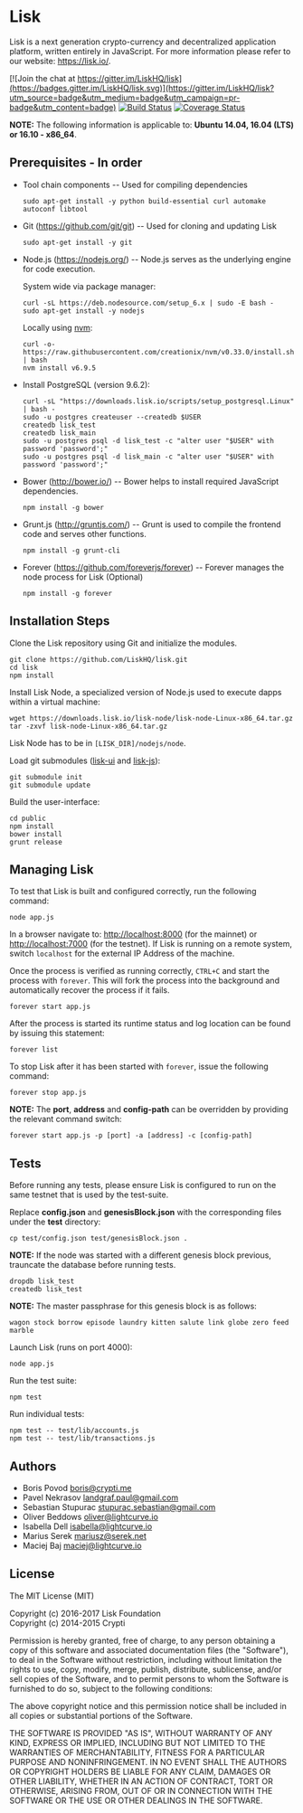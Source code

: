 # Lisk

Lisk is a next generation crypto-currency and decentralized application platform, written entirely in JavaScript. For more information please refer to our website: https://lisk.io/.

[![Join the chat at https://gitter.im/LiskHQ/lisk](https://badges.gitter.im/LiskHQ/lisk.svg)](https://gitter.im/LiskHQ/lisk?utm_source=badge&utm_medium=badge&utm_campaign=pr-badge&utm_content=badge)
[![Build Status](https://travis-ci.org/LiskHQ/lisk.svg?branch=development)](https://travis-ci.org/LiskHQ/lisk)
[![Coverage Status](https://coveralls.io/repos/github/LiskHQ/lisk/badge.svg?branch=development)](https://coveralls.io/github/LiskHQ/lisk?branch=development)

**NOTE:** The following information is applicable to: **Ubuntu 14.04, 16.04 (LTS) or 16.10 - x86_64**.

## Prerequisites - In order

- Tool chain components -- Used for compiling dependencies

  `sudo apt-get install -y python build-essential curl automake autoconf libtool`

- Git (<https://github.com/git/git>) -- Used for cloning and updating Lisk

  `sudo apt-get install -y git`

- Node.js (<https://nodejs.org/>) -- Node.js serves as the underlying engine for code execution.

  System wide via package manager:

  ```
  curl -sL https://deb.nodesource.com/setup_6.x | sudo -E bash -
  sudo apt-get install -y nodejs
  ```

  Locally using [nvm](https://github.com/creationix/nvm):

  ```
  curl -o- https://raw.githubusercontent.com/creationix/nvm/v0.33.0/install.sh | bash
  nvm install v6.9.5
  ```

- Install PostgreSQL (version 9.6.2):

  ```
  curl -sL "https://downloads.lisk.io/scripts/setup_postgresql.Linux" | bash -
  sudo -u postgres createuser --createdb $USER
  createdb lisk_test
  createdb lisk_main
  sudo -u postgres psql -d lisk_test -c "alter user "$USER" with password 'password';"
  sudo -u postgres psql -d lisk_main -c "alter user "$USER" with password 'password';"
  ```

- Bower (<http://bower.io/>) -- Bower helps to install required JavaScript dependencies.

  `npm install -g bower`

- Grunt.js (<http://gruntjs.com/>) -- Grunt is used to compile the frontend code and serves other functions.

  `npm install -g grunt-cli`

- Forever (<https://github.com/foreverjs/forever>) -- Forever manages the node process for Lisk (Optional)

  `npm install -g forever`

## Installation Steps

Clone the Lisk repository using Git and initialize the modules.

```
git clone https://github.com/LiskHQ/lisk.git
cd lisk
npm install
```

Install Lisk Node, a specialized version of Node.js used to execute dapps within a virtual machine:

```
wget https://downloads.lisk.io/lisk-node/lisk-node-Linux-x86_64.tar.gz
tar -zxvf lisk-node-Linux-x86_64.tar.gz
```

Lisk Node has to be in `[LISK_DIR]/nodejs/node`.

Load git submodules ([lisk-ui](https://github.com/LiskHQ/lisk-ui) and [lisk-js](https://github.com/LiskHQ/lisk-js)):

```
git submodule init
git submodule update
```

Build the user-interface:

```
cd public
npm install
bower install
grunt release
```

## Managing Lisk

To test that Lisk is built and configured correctly, run the following command:

`node app.js`

In a browser navigate to: <http://localhost:8000> (for the mainnet) or <http://localhost:7000> (for the testnet). If Lisk is running on a remote system, switch `localhost` for the external IP Address of the machine.

Once the process is verified as running correctly, `CTRL+C` and start the process with `forever`. This will fork the process into the background and automatically recover the process if it fails.

`forever start app.js`

After the process is started its runtime status and log location can be found by issuing this statement:

`forever list`

To stop Lisk after it has been started with `forever`, issue the following command:

`forever stop app.js`

**NOTE:** The **port**, **address** and **config-path** can be overridden by providing the relevant command switch:

```
forever start app.js -p [port] -a [address] -c [config-path]
```

## Tests

Before running any tests, please ensure Lisk is configured to run on the same testnet that is used by the test-suite.

Replace **config.json** and **genesisBlock.json** with the corresponding files under the **test** directory:

```
cp test/config.json test/genesisBlock.json .
```

**NOTE:** If the node was started with a different genesis block previous, trauncate the database before running tests.

```
dropdb lisk_test
createdb lisk_test
```

**NOTE:** The master passphrase for this genesis block is as follows:

```
wagon stock borrow episode laundry kitten salute link globe zero feed marble
```

Launch Lisk (runs on port 4000):

```
node app.js
```

Run the test suite:

```
npm test
```

Run individual tests:

```
npm test -- test/lib/accounts.js
npm test -- test/lib/transactions.js
```

## Authors

- Boris Povod <boris@crypti.me>
- Pavel Nekrasov <landgraf.paul@gmail.com>
- Sebastian Stupurac <stupurac.sebastian@gmail.com>
- Oliver Beddows <oliver@lightcurve.io>
- Isabella Dell <isabella@lightcurve.io>
- Marius Serek <mariusz@serek.net>
- Maciej Baj <maciej@lightcurve.io>

## License

The MIT License (MIT)

Copyright (c) 2016-2017 Lisk Foundation  
Copyright (c) 2014-2015 Crypti

Permission is hereby granted, free of charge, to any person obtaining a copy of this software and associated documentation files (the "Software"), to deal in the Software without restriction, including without limitation the rights to use, copy, modify, merge, publish, distribute, sublicense, and/or sell copies of the Software, and to permit persons to whom the Software is furnished to do so, subject to the following conditions:  

The above copyright notice and this permission notice shall be included in all copies or substantial portions of the Software.

THE SOFTWARE IS PROVIDED "AS IS", WITHOUT WARRANTY OF ANY KIND, EXPRESS OR IMPLIED, INCLUDING BUT NOT LIMITED TO THE WARRANTIES OF MERCHANTABILITY, FITNESS FOR A PARTICULAR PURPOSE AND NONINFRINGEMENT. IN NO EVENT SHALL THE AUTHORS OR COPYRIGHT HOLDERS BE LIABLE FOR ANY CLAIM, DAMAGES OR OTHER LIABILITY, WHETHER IN AN ACTION OF CONTRACT, TORT OR OTHERWISE, ARISING FROM, OUT OF OR IN CONNECTION WITH THE SOFTWARE OR THE USE OR OTHER DEALINGS IN THE SOFTWARE.
